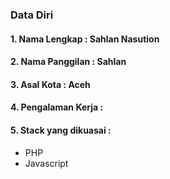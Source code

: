 ### Data Diri
#### 1. Nama Lengkap : Sahlan Nasution
#### 2. Nama Panggilan : Sahlan
#### 3. Asal Kota : Aceh
#### 4. Pengalaman Kerja :
#### 5. Stack yang dikuasai :
* PHP
* Javascript